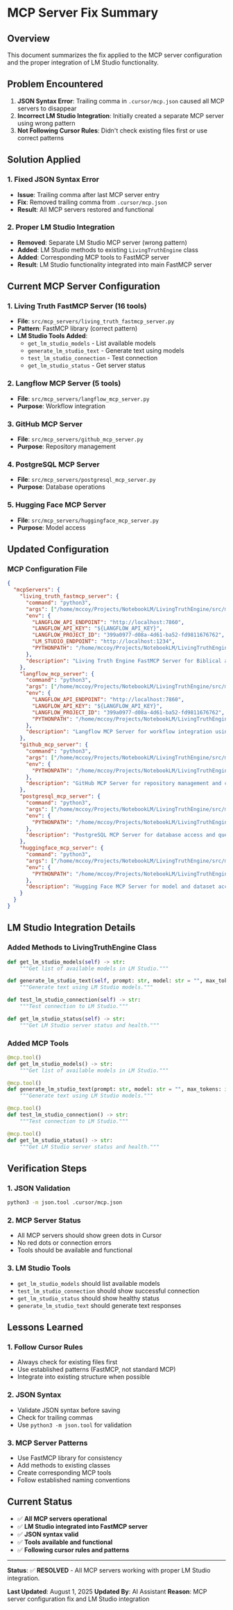# MCP Server Fix Summary

## Overview
This document summarizes the fix applied to the MCP server configuration and the proper integration of LM Studio functionality.

## Problem Encountered
1. **JSON Syntax Error**: Trailing comma in `.cursor/mcp.json` caused all MCP servers to disappear
2. **Incorrect LM Studio Integration**: Initially created a separate MCP server using wrong pattern
3. **Not Following Cursor Rules**: Didn't check existing files first or use correct patterns

## Solution Applied

### **1. Fixed JSON Syntax Error**
- **Issue**: Trailing comma after last MCP server entry
- **Fix**: Removed trailing comma from `.cursor/mcp.json`
- **Result**: All MCP servers restored and functional

### **2. Proper LM Studio Integration**
- **Removed**: Separate LM Studio MCP server (wrong pattern)
- **Added**: LM Studio methods to existing `LivingTruthEngine` class
- **Added**: Corresponding MCP tools to FastMCP server
- **Result**: LM Studio functionality integrated into main FastMCP server

## Current MCP Server Configuration

### **1. Living Truth FastMCP Server** (16 tools)
- **File**: `src/mcp_servers/living_truth_fastmcp_server.py`
- **Pattern**: FastMCP library (correct pattern)
- **LM Studio Tools Added**:
  - `get_lm_studio_models` - List available models
  - `generate_lm_studio_text` - Generate text using models
  - `test_lm_studio_connection` - Test connection
  - `get_lm_studio_status` - Get server status

### **2. Langflow MCP Server** (5 tools)
- **File**: `src/mcp_servers/langflow_mcp_server.py`
- **Purpose**: Workflow integration

### **3. GitHub MCP Server**
- **File**: `src/mcp_servers/github_mcp_server.py`
- **Purpose**: Repository management

### **4. PostgreSQL MCP Server**
- **File**: `src/mcp_servers/postgresql_mcp_server.py`
- **Purpose**: Database operations

### **5. Hugging Face MCP Server**
- **File**: `src/mcp_servers/huggingface_mcp_server.py`
- **Purpose**: Model access

## Updated Configuration

### **MCP Configuration File**
```json
{
  "mcpServers": {
    "living_truth_fastmcp_server": {
      "command": "python3",
      "args": ["/home/mccoy/Projects/NotebookLM/LivingTruthEngine/src/mcp_servers/living_truth_fastmcp_server.py"],
      "env": {
        "LANGFLOW_API_ENDPOINT": "http://localhost:7860",
        "LANGFLOW_API_KEY": "${LANGFLOW_API_KEY}",
        "LANGFLOW_PROJECT_ID": "399a0977-d08a-4d61-ba52-fd9811676762",
        "LM_STUDIO_ENDPOINT": "http://localhost:1234",
        "PYTHONPATH": "/home/mccoy/Projects/NotebookLM/LivingTruthEngine/src"
      },
      "description": "Living Truth Engine FastMCP Server for Biblical analysis with Langflow and LM Studio integration"
    },
    "langflow_mcp_server": {
      "command": "python3",
      "args": ["/home/mccoy/Projects/NotebookLM/LivingTruthEngine/src/mcp_servers/langflow_mcp_server.py"],
      "env": {
        "LANGFLOW_API_ENDPOINT": "http://localhost:7860",
        "LANGFLOW_API_KEY": "${LANGFLOW_API_KEY}",
        "LANGFLOW_PROJECT_ID": "399a0977-d08a-4d61-ba52-fd9811676762",
        "PYTHONPATH": "/home/mccoy/Projects/NotebookLM/LivingTruthEngine/src"
      },
      "description": "Langflow MCP Server for workflow integration using Python-based MCP server"
    },
    "github_mcp_server": {
      "command": "python3",
      "args": ["/home/mccoy/Projects/NotebookLM/LivingTruthEngine/src/mcp_servers/github_mcp_server.py"],
      "env": {
        "PYTHONPATH": "/home/mccoy/Projects/NotebookLM/LivingTruthEngine/src"
      },
      "description": "GitHub MCP Server for repository management and collaboration"
    },
    "postgresql_mcp_server": {
      "command": "python3",
      "args": ["/home/mccoy/Projects/NotebookLM/LivingTruthEngine/src/mcp_servers/postgresql_mcp_server.py"],
      "env": {
        "PYTHONPATH": "/home/mccoy/Projects/NotebookLM/LivingTruthEngine/src"
      },
      "description": "PostgreSQL MCP Server for database access and querying"
    },
    "huggingface_mcp_server": {
      "command": "python3",
      "args": ["/home/mccoy/Projects/NotebookLM/LivingTruthEngine/src/mcp_servers/huggingface_mcp_server.py"],
      "env": {
        "PYTHONPATH": "/home/mccoy/Projects/NotebookLM/LivingTruthEngine/src"
      },
      "description": "Hugging Face MCP Server for model and dataset access"
    }
  }
}
```

## LM Studio Integration Details

### **Added Methods to LivingTruthEngine Class**
```python
def get_lm_studio_models(self) -> str:
    """Get list of available models in LM Studio."""

def generate_lm_studio_text(self, prompt: str, model: str = "", max_tokens: int = 1000, temperature: float = 0.7, system_prompt: str = "") -> str:
    """Generate text using LM Studio models."""

def test_lm_studio_connection(self) -> str:
    """Test connection to LM Studio."""

def get_lm_studio_status(self) -> str:
    """Get LM Studio server status and health."""
```

### **Added MCP Tools**
```python
@mcp.tool()
def get_lm_studio_models() -> str:
    """Get list of available models in LM Studio."""

@mcp.tool()
def generate_lm_studio_text(prompt: str, model: str = "", max_tokens: int = 1000, temperature: float = 0.7, system_prompt: str = "") -> str:
    """Generate text using LM Studio models."""

@mcp.tool()
def test_lm_studio_connection() -> str:
    """Test connection to LM Studio."""

@mcp.tool()
def get_lm_studio_status() -> str:
    """Get LM Studio server status and health."""
```

## Verification Steps

### **1. JSON Validation**
```bash
python3 -m json.tool .cursor/mcp.json
```

### **2. MCP Server Status**
- All MCP servers should show green dots in Cursor
- No red dots or connection errors
- Tools should be available and functional

### **3. LM Studio Tools**
- `get_lm_studio_models` should list available models
- `test_lm_studio_connection` should show successful connection
- `get_lm_studio_status` should show healthy status
- `generate_lm_studio_text` should generate text responses

## Lessons Learned

### **1. Follow Cursor Rules**
- Always check for existing files first
- Use established patterns (FastMCP, not standard MCP)
- Integrate into existing structure when possible

### **2. JSON Syntax**
- Validate JSON syntax before saving
- Check for trailing commas
- Use `python3 -m json.tool` for validation

### **3. MCP Server Patterns**
- Use FastMCP library for consistency
- Add methods to existing classes
- Create corresponding MCP tools
- Follow established naming conventions

## Current Status
- ✅ **All MCP servers operational**
- ✅ **LM Studio integrated into FastMCP server**
- ✅ **JSON syntax valid**
- ✅ **Tools available and functional**
- ✅ **Following cursor rules and patterns**

---

**Status**: ✅ **RESOLVED** - All MCP servers working with proper LM Studio integration.

**Last Updated**: August 1, 2025
**Updated By**: AI Assistant
**Reason**: MCP server configuration fix and LM Studio integration 